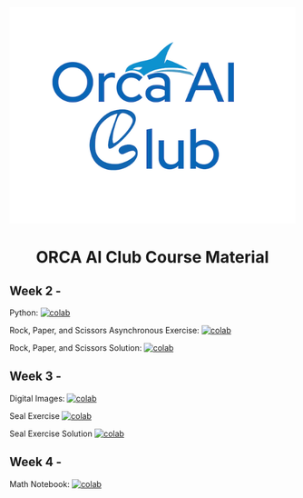 <div align="center" width="200">
  
![Image](images/orca_ai_club.png?raw=true)
  
<h1>ORCA AI Club Course Material</h1>

</div>

## Week 2 - 

Python: [![colab](https://colab.research.google.com/assets/colab-badge.svg)](https://colab.research.google.com/github/DeGirum/orca_ai_club/blob/main/WEEK-2_python.ipynb)

Rock, Paper, and Scissors Asynchronous Exercise: [![colab](https://colab.research.google.com/assets/colab-badge.svg)](https://colab.research.google.com/github/DeGirum/orca_ai_club/blob/main/rock_paper_scissors.ipynb)

Rock, Paper, and Scissors Solution: [![colab](https://colab.research.google.com/assets/colab-badge.svg)](https://colab.research.google.com/github/DeGirum/orca_ai_club/blob/main/rock_paper_scissors_solution.ipynb)

## Week 3 - 

Digital Images: [![colab](https://colab.research.google.com/assets/colab-badge.svg)](https://colab.research.google.com/github/DeGirum/orca_ai_club/blob/main/WEEK-3_images_colab.ipynb)

Seal Exercise [![colab](https://colab.research.google.com/assets/colab-badge.svg)](https://colab.research.google.com/github/DeGirum/orca_ai_club/blob/main/seal_problem.ipynb)

Seal Exercise Solution [![colab](https://colab.research.google.com/assets/colab-badge.svg)](https://colab.research.google.com/github/DeGirum/orca_ai_club/blob/main/seal_solution.ipynb)

## Week 4 - 

Math Notebook: [![colab](https://colab.research.google.com/assets/colab-badge.svg)](https://colab.research.google.com/github/DeGirum/orca_ai_club/blob/main/The_Math_that_Powers_AI_Examples.ipynb)
